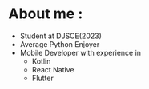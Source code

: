 # About me :
- Student at DJSCE(2023)
- Average Python Enjoyer
- Mobile Developer with experience in
  - Kotlin
  - React Native
  - Flutter
